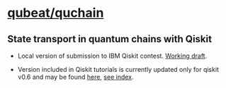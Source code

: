 # [qubeat/quchain](https://github.com/qubeat/quchain)

## State transport in quantum chains with Qiskit

- Local version of submission to IBM Qiskit contest. 
  [Working draft](https://github.com/qubeat/quchain/tree/master/IBM-QE/qiskit-simulator).

- Version included in Qiskit tutorials is currently updated only for qiskit v0.6 and may be found 
  [here](https://github.com/Qiskit/qiskit-tutorials/tree/master/community/awards/teach_me_qiskit_2018/state_distribution_in_qubit_chains),
  [see index](https://nbviewer.jupyter.org/github/Qiskit/qiskit-tutorial/blob/master/community/awards/teach_me_qiskit_2018/state_distribution_in_qubit_chains/index.ipynb).
   

